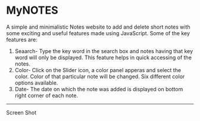 # MyNOTES
A simple and minimalistic Notes website to add and delete short notes with some exciting and useful features made using JavaScript.
Some of the key features are:

1) Seaarch- Type the key word in the search box and notes having that key word will only be displayed. This feature helps in quick accessing of the notes.
2) Color- Click on the Slider icon, a color panel apperas and select the color. Color of that particular note will be changed. Six different color options available. 
3) Date- The date on which the note was added is displayed on bottom right corner of each note. 
 <hr>
 
 Screen Shot
